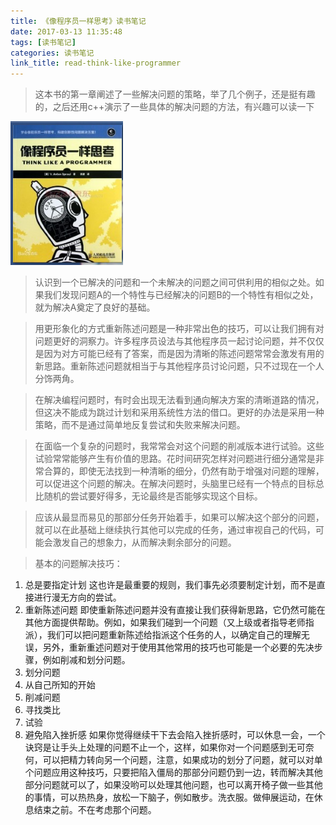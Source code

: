 ```yaml
---
title: 《像程序员一样思考》读书笔记
date: 2017-03-13 11:35:48
tags: [读书笔记]
categories: 读书笔记
link_title: read-think-like-programmer
---
```

> 这本书的第一章阐述了一些解决问题的策略，举了几个例子，还是挺有趣的，之后还用c++演示了一些具体的解决问题的方法，有兴趣可以读一下
<!-- more --> 
![01](read-think-like-programmer/01.png)

> 认识到一个已解决的问题和一个未解决的问题之间可供利用的相似之处。如果我们发现问题A的一个特性与已经解决的问题B的一个特性有相似之处，就为解决A奠定了良好的基础。


> 用更形象化的方式重新陈述问题是一种非常出色的技巧，可以让我们拥有对问题更好的洞察力。许多程序员设法与其他程序员一起讨论问题，并不仅仅是因为对方可能已经有了答案，而是因为清晰的陈述问题常常会激发有用的新思路。重新陈述问题就相当于与其他程序员讨论问题，只不过现在一个人分饰两角。


> 在解决编程问题时，有时会出现无法看到通向解决方案的清晰道路的情况，但这决不能成为跳过计划和采用系统性方法的借口。更好的办法是采用一种策略，而不是通过简单地反复尝试和失败来解决问题。


>  在面临一个复杂的问题时，我常常会对这个问题的削减版本进行试验。这些试验常常能够产生有价值的思路。花时间研究怎样对问题进行细分通常是非常合算的，即使无法找到一种清晰的细分，仍然有助于增强对问题的理解，可以促进这个问题的解决。在解决问题时，头脑里已经有一个特点的目标总比随机的尝试要好得多，无论最终是否能够实现这个目标。


>  应该从最显而易见的那部分任务开始着手，如果可以解决这个部分的问题，就可以在此基础上继续执行其他可以完成的任务，通过审视自己的代码，可能会激发自己的想象力，从而解决剩余部分的问题。


>  基本的问题解决技巧： 
1. 总是要指定计划 
这也许是最重要的规则，我们事先必须要制定计划，而不是直接进行漫无方向的尝试。 
2. 重新陈述问题 
即使重新陈述问题并没有直接让我们获得新思路，它仍然可能在其他方面提供帮助。例如，如果我们碰到一个问题（又上级或者指导老师指派），我们可以把问题重新陈述给指派这个任务的人，以确定自己的理解无误，另外，重新重述问题对于使用其他常用的技巧也可能是一个必要的先决步骤，例如削减和划分问题。
3. 划分问题
4. 从自己所知的开始 
5. 削减问题 
6. 寻找类比 
7. 试验 
8. 避免陷入挫折感 如果你觉得继续干下去会陷入挫折感时，可以休息一会，一个诀窍是让手头上处理的问题不止一个，这样，如果你对一个问题感到无可奈何，可以把精力转向另一个问题，注意，如果成功的划分了问题，就可以对单个问题应用这种技巧，只要把陷入僵局的那部分问题仍到一边，转而解决其他部分问题就可以了，如果没哟可以处理其他问题，也可以离开椅子做一些其他的事情，可以热热身，放松一下脑子，例如散步。洗衣服。做伸展运动，在休息结束之前。不在考虑那个问题。